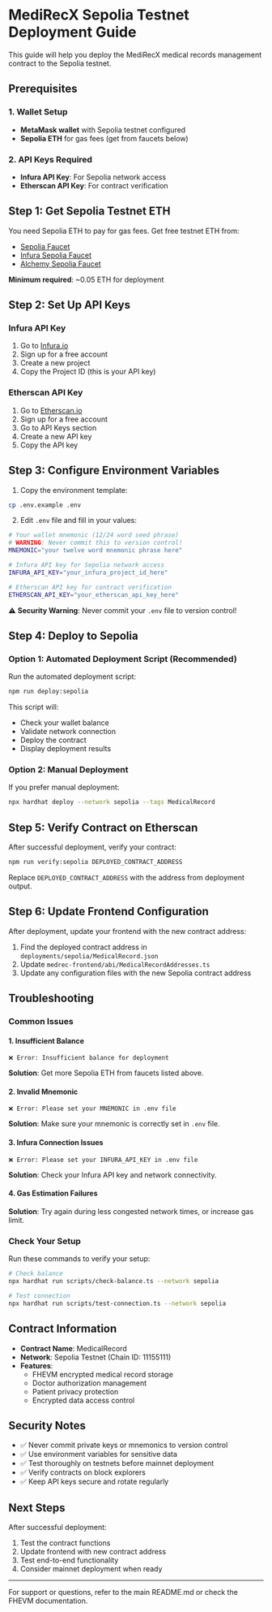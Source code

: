 # MediRecX Sepolia Testnet Deployment Guide

This guide will help you deploy the MediRecX medical records management contract to the Sepolia testnet.

## Prerequisites

### 1. Wallet Setup
- **MetaMask wallet** with Sepolia testnet configured
- **Sepolia ETH** for gas fees (get from faucets below)

### 2. API Keys Required
- **Infura API Key**: For Sepolia network access
- **Etherscan API Key**: For contract verification

## Step 1: Get Sepolia Testnet ETH

You need Sepolia ETH to pay for gas fees. Get free testnet ETH from:

- [Sepolia Faucet](https://sepoliafaucet.com/)
- [Infura Sepolia Faucet](https://www.infura.io/faucet/sepolia)
- [Alchemy Sepolia Faucet](https://sepoliafaucet.com/)

**Minimum required**: ~0.05 ETH for deployment

## Step 2: Set Up API Keys

### Infura API Key
1. Go to [Infura.io](https://www.infura.io/)
2. Sign up for a free account
3. Create a new project
4. Copy the Project ID (this is your API key)

### Etherscan API Key
1. Go to [Etherscan.io](https://etherscan.io/)
2. Sign up for a free account
3. Go to API Keys section
4. Create a new API key
5. Copy the API key

## Step 3: Configure Environment Variables

1. Copy the environment template:
```bash
cp .env.example .env
```

2. Edit `.env` file and fill in your values:
```bash
# Your wallet mnemonic (12/24 word seed phrase)
# WARNING: Never commit this to version control!
MNEMONIC="your twelve word mnemonic phrase here"

# Infura API key for Sepolia network access
INFURA_API_KEY="your_infura_project_id_here"

# Etherscan API key for contract verification
ETHERSCAN_API_KEY="your_etherscan_api_key_here"
```

⚠️ **Security Warning**: Never commit your `.env` file to version control!

## Step 4: Deploy to Sepolia

### Option 1: Automated Deployment Script (Recommended)

Run the automated deployment script:
```bash
npm run deploy:sepolia
```

This script will:
- Check your wallet balance
- Validate network connection
- Deploy the contract
- Display deployment results

### Option 2: Manual Deployment

If you prefer manual deployment:
```bash
npx hardhat deploy --network sepolia --tags MedicalRecord
```

## Step 5: Verify Contract on Etherscan

After successful deployment, verify your contract:
```bash
npm run verify:sepolia DEPLOYED_CONTRACT_ADDRESS
```

Replace `DEPLOYED_CONTRACT_ADDRESS` with the address from deployment output.

## Step 6: Update Frontend Configuration

After deployment, update your frontend with the new contract address:

1. Find the deployed contract address in `deployments/sepolia/MedicalRecord.json`
2. Update `medrec-frontend/abi/MedicalRecordAddresses.ts`
3. Update any configuration files with the new Sepolia contract address

## Troubleshooting

### Common Issues

#### 1. Insufficient Balance
```
❌ Error: Insufficient balance for deployment
```
**Solution**: Get more Sepolia ETH from faucets listed above.

#### 2. Invalid Mnemonic
```
❌ Error: Please set your MNEMONIC in .env file
```
**Solution**: Make sure your mnemonic is correctly set in `.env` file.

#### 3. Infura Connection Issues
```
❌ Error: Please set your INFURA_API_KEY in .env file
```
**Solution**: Check your Infura API key and network connectivity.

#### 4. Gas Estimation Failures
**Solution**: Try again during less congested network times, or increase gas limit.

### Check Your Setup

Run these commands to verify your setup:

```bash
# Check balance
npx hardhat run scripts/check-balance.ts --network sepolia

# Test connection
npx hardhat run scripts/test-connection.ts --network sepolia
```

## Contract Information

- **Contract Name**: MedicalRecord
- **Network**: Sepolia Testnet (Chain ID: 11155111)
- **Features**:
  - FHEVM encrypted medical record storage
  - Doctor authorization management
  - Patient privacy protection
  - Encrypted data access control

## Security Notes

- ✅ Never commit private keys or mnemonics to version control
- ✅ Use environment variables for sensitive data
- ✅ Test thoroughly on testnets before mainnet deployment
- ✅ Verify contracts on block explorers
- ✅ Keep API keys secure and rotate regularly

## Next Steps

After successful deployment:

1. Test the contract functions
2. Update frontend with new contract address
3. Test end-to-end functionality
4. Consider mainnet deployment when ready

---

For support or questions, refer to the main README.md or check the FHEVM documentation.
